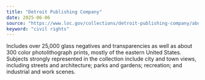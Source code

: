 ```yaml
---
title: "Detroit Publishing Company"
date: 2025-06-06
source: "https://www.loc.gov/collections/detroit-publishing-company/about-this-collection/"
keyword: "civil rights"
---
```


Includes over 25,000 glass negatives and transparencies as well as about 300 color photolithograph prints, mostly of the eastern United States. Subjects strongly represented in the collection include city and town views, including streets and architecture; parks and gardens; recreation; and industrial and work scenes.

